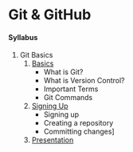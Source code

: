 # Git & GitHub 

#### Syllabus

1. Git Basics
   1. [Basics](https://drive.google.com/file/d/1UJCjjMCcwNQ0Ox_rtdE7AXsepPkG-cUt/view?usp=sharing)
       * What is Git? 
       * What is Version Control?
       * Important Terms
       * Git Commands
   2. [Signing Up](https://drive.google.com/file/d/15DjdJiEbiWR7_Fs0qsixxudSWabbkDx0/view?usp=sharing)
       * Signing up
       * Creating a repository
       * Committing changes]
   3. [Presentation](https://drive.google.com/file/d/1J2EUIkWBy6Owv1emAOSZq8huSuB2kQFN/view?usp=sharing)
